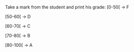 Take a mark from the student and print his grade:
[0-50[ -> F

[50-60[ -> D

[60-70[ -> C

[70-80[ -> B

[80-100[ -> A 
